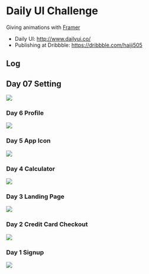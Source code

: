 # Daily UI Challenge

Giving animations with [Framer](https://framer.com/)

- Daily UI: http://www.dailyui.co/
- Publishing at Dribbble: https://dribbble.com/haiji505

## Log

## Day 07 Setting
![](https://github.com/haiiro-io/dailyui/raw/master/07_setting/07.gif)

### Day 6 Profile
![](https://raw.githubusercontent.com/haiiro-io/dailyui/6bfe9e6ba49d830ad7fd5770deca3044d1e7db6c/06_profile/06.gif)

### Day 5 App Icon
![](https://github.com/haiiro-io/dailyui/raw/master/05_icon/05.gif)

### Day 4 Calculator

![](https://github.com/haiiro-io/dailyui/raw/master/04_calculator/04.gif)

### Day 3 Landing Page

![](https://github.com/haiiro-io/dailyui/raw/master/03_landing_page/03.gif)

### Day 2 Credit Card Checkout

![](https://github.com/haiiro-io/dailyui/raw/master/02_credit_checkout/02.gif)

### Day 1 Signup

![](https://raw.githubusercontent.com/haiiro-io/dailyui/master/01_signup/01.gif)
